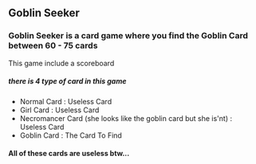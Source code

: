 ## Goblin Seeker
### Goblin Seeker is a card game where you find the Goblin Card between 60 - 75 cards
This game include a scoreboard
##### there is 4 type of card in this game
- Normal Card : Useless Card
- Girl Card : Useless Card
- Necromancer Card (she looks like the goblin card but she is'nt) : Useless Card
- Goblin Card : The Card To Find
#### All of these cards are useless btw...
